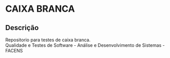 # CAIXA BRANCA

## Descrição

Repositorio para testes de caixa branca.</br>
Qualidade e Testes de Software - Análise e Desenvolvimento de Sistemas - FACENS

